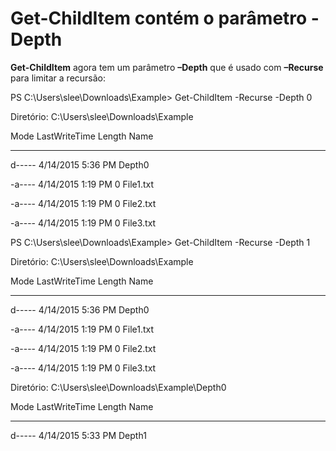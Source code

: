 # Get-ChildItem contém o parâmetro -Depth
**Get-ChildItem** agora tem um parâmetro **–Depth** que é usado com **–Recurse** para limitar a recursão:

PS C:\\Users\\slee\\Downloads\\Example&gt; Get-ChildItem -Recurse -Depth 0

Diretório: C:\\Users\\slee\\Downloads\\Example

Mode LastWriteTime Length Name

---- ------------- ------ ----

d----- 4/14/2015 5:36 PM Depth0

-a---- 4/14/2015 1:19 PM 0 File1.txt

-a---- 4/14/2015 1:19 PM 0 File2.txt

-a---- 4/14/2015 1:19 PM 0 File3.txt

PS C:\\Users\\slee\\Downloads\\Example&gt; Get-ChildItem -Recurse -Depth 1

Diretório: C:\\Users\\slee\\Downloads\\Example

Mode LastWriteTime Length Name

---- ------------- ------ ----

d----- 4/14/2015 5:36 PM Depth0

-a---- 4/14/2015 1:19 PM 0 File1.txt

-a---- 4/14/2015 1:19 PM 0 File2.txt

-a---- 4/14/2015 1:19 PM 0 File3.txt

Diretório: C:\\Users\\slee\\Downloads\\Example\\Depth0

Mode LastWriteTime Length Name

---- ------------- ------ ----

d----- 4/14/2015 5:33 PM Depth1


<!--HONumber=Jun16_HO4-->


